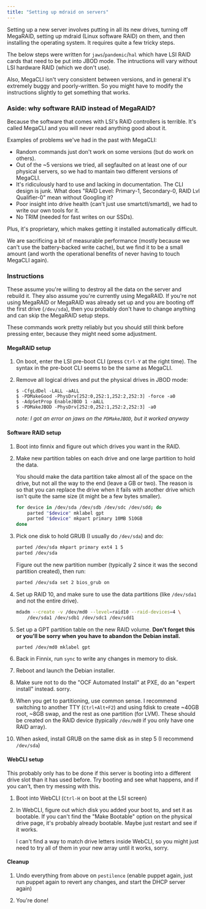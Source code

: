 ```yaml
---
title: "Setting up mdraid on servers"
---
```


Setting up a new server involves putting in all its new drives, turning off
MegaRAID, setting up mdraid (Linux software RAID) on them, and then installing
the operating system.  It requires quite a few tricky steps.

The below steps were written for `jaws`/`pandemic`/`hal` which have LSI RAID
cards that need to be put into JBOD mode. The intructions will vary without LSI
hardware RAID (which we don't use).

Also, MegaCLI isn't very consistent between versions, and in general it's
extremely buggy and poorly-written. So you might have to modify the
instructions slightly to get something that works.


### Aside: why software RAID instead of MegaRAID?

Because the software that comes with LSI's RAID controllers is terrible. It's
called MegaCLI and you will never read anything good about it.

Examples of problems we've had in the past with MegaCLI:

* Random commands just don't work on some versions (but do work on others).
* Out of the ~5 versions we tried, all segfaulted on at least one of our
  physical servers, so we had to mantain two different versions of MegaCLI.
* It's ridiculously hard to use and lacking in documentation. The CLI design is
  junk. What does "RAID Level: Primary-1, Secondary-0, RAID Lvl Qualifier-0"
  mean without Googling it?
* Poor insight into drive health (can't just use smartctl/smartd), we had to
  write our own tools for it.
* No TRIM (needed for fast writes on our SSDs).

Plus, it's proprietary, which makes getting it installed automatically
difficult.

We are sacrificing a bit of measurable performance (mostly because we can't use
the battery-backed write cache), but we find it to be a small amount (and worth
the operational benefits of never having to touch MegaCLI again).


### Instructions

These assume you're willing to destroy all the data on the server and rebuild
it. They also assume you're currently using MegaRAID. If you're not using
MegaRAID or MegaRAID was already set up and you are booting off the first drive
(`/dev/sda`), then you probably don't have to change anything and can skip the
MegaRAID setup steps.

These commands work pretty reliably but you should still think before pressing
enter, because they might need some adjustment.


#### MegaRAID setup

1. On boot, enter the LSI pre-boot CLI (press `Ctrl-Y` at the right time). The
   syntax in the pre-boot CLI seems to be the same as MegaCLI.

2. Remove all logical drives and put the physical drives in JBOD mode:

   ```
   $ -CfgLdDel -LALL -aALL
   $ -PDMakeGood -PhysDrv[252:0,252:1,252:2,252:3] -force -a0
   $ -AdpSetProp EnableJBOD 1 -aALL
   $ -PDMakeJBOD -PhysDrv[252:0,252:1,252:2,252:3] -a0
   ```

   *note: I got an error on jaws on the `PDMakeJBOD`, but it worked anyway*


#### Software RAID setup

1. Boot into finnix and figure out which drives you want in the RAID.

2. Make new partition tables on each drive and one large partition to hold the
   data.

   You should make the data partition take almost all of the space on the
   drive, but not all the way to the end (leave a GB or two). The reason is so
   that you can replace the drive when it fails with another drive which isn't
   quite the same size (it might be a few bytes smaller).

   ```bash
   for device in /dev/sda /dev/sdb /dev/sdc /dev/sdd; do
       parted "$device" mklabel gpt
       parted "$device" mkpart primary 10MB 510GB
   done
   ```

3. Pick one disk to hold GRUB (I usually do `/dev/sda`) and do:

   ```bash
   parted /dev/sda mkpart primary ext4 1 5
   parted /dev/sda
   ```

   Figure out the new partition number (typically 2 since it was the second
   partition created), then run:

   ```bash
   parted /dev/sda set 2 bios_grub on
   ```

4. Set up RAID 10, and make sure to use the data partitions (like `/dev/sda1`
   and not the entire drive).

   ```bash
   mdadm --create -v /dev/md0 --level=raid10 --raid-devices=4 \
       /dev/sda1 /dev/sdb1 /dev/sdc1 /dev/sdd1
   ```

5. Set up a GPT partition table on the new RAID volume. **Don't forget this or
   you'll be sorry when you have to abandon the Debian install.**

   ```bash
   parted /dev/md0 mklabel gpt
   ```

6. Back in Finnix, run `sync` to write any changes in memory to disk.

7. Reboot and launch the Debian installer.

8. Make sure not to do the "OCF Automated Install" at PXE, do an "expert
   install" instead. sorry.

9. When you get to partitioning, use common sense. I recommend switching to
   another TTY (`Ctrl+Alt+F2`) and using fdisk to create ~40GB root, ~8GB swap,
   and the rest as one partition (for LVM). These should be created on the RAID
   device (typically `/dev/md0` if you only have one RAID array).

10. When asked, install GRUB on the same disk as in step 5 (I recommend
    `/dev/sda`)


#### WebCLI setup

This probably only has to be done if this server is booting into a different
drive slot than it has used before. Try booting and see what happens, and if you
can't, then try messing with this.

1. Boot into WebCLI (`Ctrl-H` on boot at the LSI screen)

2. In WebCLI, figure out which disk you added your boot to, and set it as
   bootable. If you can't find the "Make Bootable" option on the physical drive
   page, it's probably already bootable. Maybe just restart and see if it
   works.

   I can't find a way to match drive letters inside WebCLI, so you might just
   need to try all of them in your new array until it works, sorry.


#### Cleanup

1. Undo everything from above on `pestilence` (enable puppet again, just run
   puppet again to revert any changes, and start the DHCP server again)

2. You're done!
